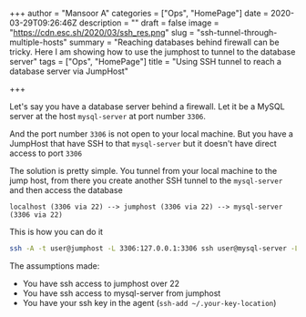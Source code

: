 +++
author = "Mansoor A"
categories = ["Ops", "HomePage"]
date = 2020-03-29T09:26:46Z
description = ""
draft = false
image = "https://cdn.esc.sh/2020/03/ssh_res.png"
slug = "ssh-tunnel-through-multiple-hosts"
summary = "Reaching databases behind firewall can be tricky. Here I am showing how to use the jumphost to tunnel to the database server"
tags = ["Ops", "HomePage"]
title = "Using SSH tunnel to reach a database server via JumpHost"

+++


Let's say you have a database server behind a firewall. Let it be a MySQL server at the host `mysql-server` at port number `3306`.

And the port number `3306` is not open to your local machine. But you have a JumpHost that have SSH to that `mysql-server` but it doesn't have direct access to port `3306`

The solution is pretty simple. You tunnel from your local machine to the jump host, from there you create another SSH tunnel to the `mysql-server` and then access the database

```
localhost (3306 via 22) --> jumphost (3306 via 22) --> mysql-server (3306 via 22)
```

This is how you can do it

```bash
ssh -A -t user@jumphost -L 3306:127.0.0.1:3306 ssh user@mysql-server -L 3306:127.0.0.1:3306 -N
```

The assumptions made:

* You have ssh access to jumphost over 22
* You have ssh access to mysql-server from jumphost
* You have your ssh key in the agent (`ssh-add ~/.your-key-location`)

